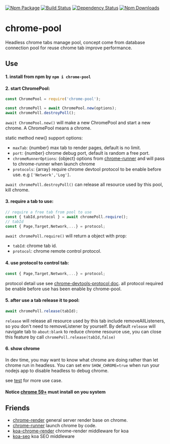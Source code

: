 [![Npm Package](https://img.shields.io/npm/v/chrome-pool.svg?style=flat-square)](https://www.npmjs.com/package/chrome-pool)
[![Build Status](https://img.shields.io/travis/gwuhaolin/chrome-pool.svg?style=flat-square)](https://travis-ci.org/gwuhaolin/chrome-pool)
[![Dependency Status](https://david-dm.org/gwuhaolin/chrome-pool.svg?style=flat-square)](https://npmjs.org/package/chrome-pool)
[![Npm Downloads](http://img.shields.io/npm/dm/chrome-pool.svg?style=flat-square)](https://www.npmjs.com/package/chrome-pool)


# chrome-pool
Headless chrome tabs manage pool, concept come from database connection pool for reuse chrome tab improve performance.

## Use
#### 1. install from npm by `npm i chrome-pool`


#### 2. start ChromePool:
  ```js
  const ChromePool = require('chrome-pool');
  
  const chromePoll = await ChromePool.new(options);
  await chromePoll.destroyPoll();
  ```
  
  `await ChromePool.new()` will make a new ChromePool and start a new chrome. A ChromePool means a chrome.
   
  static method new() support options:
  - `maxTab`: {number} max tab to render pages, default is no limit.
  - `port`: {number} chrome debug port, default is random a free port.
  - `chromeRunnerOptions`: {object} options from [chrome-runner](https://github.com/gwuhaolin/chrome-runner#options) and will pass to chrome-runner when launch chrome
  - `protocols`: {array} require chrome devtool protocol to be enable before use. e.g `['Network','Log']`.
  
  
  `await chromePoll.destroyPoll()` can release all resource used by this pool, kill chrome.


#### 3. require a tab to use:
```js
// require a free tab from pool to use
const { tabId,protocol } = await chromePoll.require();
// tabId
const { Page,Target,Network,...} = protocol;
```    
  `await chromePoll.require()` will return a object with prop:
  - `tabId`: chrome tab id.
  - `protocol`: chrome remote control protocol. 

    
#### 4. use protocol to control tab:
```js
const { Page,Target,Network,...} = protocol;
```    
protocol detail use see [chrome-devtools-protocol doc](https://chromedevtools.github.io/devtools-protocol/).
all protocol required be enable before use has been enable by chrome-pool.
 
#### 5. after use a tab release it to pool:
```js
await chromePoll.release(tabId);
```
`release` will release all resource used by this tab include removeAllListeners, so you don't need to removeListener by yourself.
By default `release` will navigate tab to `about:blank` to reduce chrome resource use, you can close this feature by call `chromePoll.release(tabId,false)`


#### 6. show chrome
In dev time, you may want to know what chrome are doing rather than let chrome run in headless.
You can set env `SHOW_CHROME=true` when run your nodejs app to disable headless to debug chrome.


see [test](test/index.test.js) for more use case.

#### Notice [chrome 59+](https://www.google.com/chrome/browser/desktop/index.html) must install on you system

## Friends
- [chrome-render](https://github.com/gwuhaolin/chrome-render) general server render base on chrome.
- [chrome-runner](https://github.com/gwuhaolin/chrome-runner) launch chrome by code.
- [koa-chrome-render](https://github.com/gwuhaolin/koa-chrome-render) chrome-render middleware for koa
- [koa-seo](https://github.com/gwuhaolin/koa-seo) koa SEO middleware
